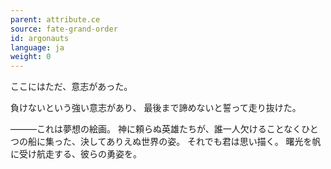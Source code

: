 ```yaml
---
parent: attribute.ce
source: fate-grand-order
id: argonauts
language: ja
weight: 0
---
```


ここにはただ、意志があった。

負けないという強い意志があり、
最後まで諦めないと誓って走り抜けた。


―――これは夢想の絵画。
神に頼らぬ英雄たちが、誰一人欠けることなくひとつの船に集った、決してありえぬ世界の姿。
それでも君は思い描く。
曙光を帆に受け航走する、彼らの勇姿を。

